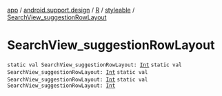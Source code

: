 [app](../../../index.md) / [android.support.design](../../index.md) / [R](../index.md) / [styleable](index.md) / [SearchView_suggestionRowLayout](.)

# SearchView_suggestionRowLayout

`static val SearchView_suggestionRowLayout: `[`Int`](https://kotlinlang.org/api/latest/jvm/stdlib/kotlin/-int/index.html)
`static val SearchView_suggestionRowLayout: `[`Int`](https://kotlinlang.org/api/latest/jvm/stdlib/kotlin/-int/index.html)
`static val SearchView_suggestionRowLayout: `[`Int`](https://kotlinlang.org/api/latest/jvm/stdlib/kotlin/-int/index.html)
`static val SearchView_suggestionRowLayout: `[`Int`](https://kotlinlang.org/api/latest/jvm/stdlib/kotlin/-int/index.html)